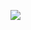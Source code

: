 <p><img src="https://w0.pngwave.com/png/498/812/microsoft-sql-server-computer-servers-database-server-table-png-clip-art.png"></p>
